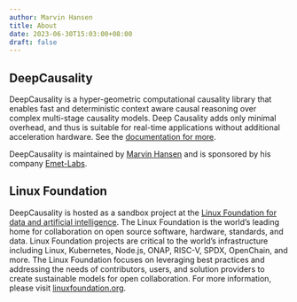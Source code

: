 ```yaml
---
author: Marvin Hansen
title: About
date: 2023-06-30T15:03:00+08:00
draft: false
---
```


[//]: # (SPDX-License-Identifier: CC-BY-4.0)

## DeepCausality

DeepCausality is a hyper-geometric computational causality library that enables fast and deterministic context aware
causal reasoning over complex multi-stage causality models. Deep Causality adds only minimal overhead,
and thus is suitable for real-time applications without additional acceleration hardware. See
the [documentation for more](/docs/intro/).

DeepCausality is maintained by [Marvin Hansen](https://github.com/marvin-hansen) and is sponsored by his
company [Emet-Labs](https://emet-labs.com/).

## Linux Foundation

DeepCausality is hosted as a sandbox project at
the [Linux Foundation for data and artificial intelligence](https://lfaidata.foundation/).
The Linux Foundation is the world’s leading home for collaboration on open source software, hardware, standards, and
data. Linux Foundation projects are critical to the world’s infrastructure including Linux, Kubernetes, Node.js, ONAP,
RISC-V, SPDX, OpenChain, and more. The Linux Foundation focuses on leveraging best practices and addressing the
needs of contributors, users, and solution providers to create sustainable models for open collaboration. For more
information, please visit [linuxfoundation.org](https://www.linuxfoundation.org/). 